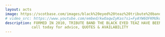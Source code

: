 ```yaml
---
layout: acts
image: https://scotbase.com/images/black%20eyed%20teaz%20tribute%20band.jpg?crc=4034893666
# video_src: https://www.youtube.com/embed/kwOaqwIyKas?si=FyAYW6OFKMdkuAjb
description: FORMED IN 2010, TRIBUTE BAND THE BLACK EYED TEAZ HAVE BEEN ON A MAGICAL ROLLER-COASTER  JOURNEY THAT HAS SEEN THEM PERFORM ALL OVER EUROPE. THE BLACK EYED PEAS TRIBUTE BAND PLAY EARLY POP/HIP-HOP OF WHERE IS THE LOVE? TO THE ELECTRO RHYTHMS OF DON'T STOP THE PARTY & I GOTTA FEELIN', WITH THE LATTER BEING THE MOST DOWNLOADED SONG OF ALL TIME AND A GUARANTEED FLOOR FILLER AT ANY EVENT. THESE GUYS REPLICATE THE SOUND AND LOOK OF THE BAND PERFECTLY. THE TEAZ HAVE PLAYED IN EVERY KIND OF VENUE; HOTELS, CLUBS, UNIVERSITIES, FESTIVALS, CORPORATE & WEDDINGS. <hr>
            call today for advice, QUOTES & AVAILABILITY
---
```

